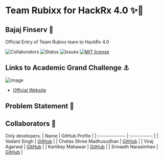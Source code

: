 # Team Rubixx for HackRx 4.0  ✨🚀
## Bajaj Finserv 💫
Official Entry of Team Rubixx team to HackRx 4.0 <br>

![Collaborators](https://img.shields.io/badge/collaborators-5-red)
![Status](https://img.shields.io/badge/status-done-green)
![Issues](https://img.shields.io/badge/issues-0-blue)
[![MIT license](https://img.shields.io/badge/License-MIT-blue.svg)](https://lbesson.mit-license.org/) 

## Links to Academic Grand Challenge ⚓
![image](https://github.com/hackrx40/PS2-Team_Rubixx/assets/75165587/ae4f870b-85a6-4f1d-894c-9bcbbf2486a6)
- [Official Website](https://hackrx.in/)

## Problem Statement 🚧

## Collaborators 🤖
Only developers.
| Name      | GitHub Profile     |
| :------------- | :----------: |
|  Vedant Singh  | [GitHub](https://github.com/vedant-11) |
|  Chetas Shree Madhusudhan | [GitHub]( https://github.com/ChetasShree) |
|  Viraj Agarwal  | [GitHub](https://github.com/agarwalviraj) |
|  Kartikey Mahawar | [GitHub](https://github.com/kartikey321) |
|  Srinaath Narasimhan  | [GitHub](https://github.com/thaanirs) |
